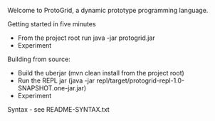 Welcome to ProtoGrid, a dynamic prototype programming language.

Getting started in five minutes
* From the project root run java -jar protogrid.jar
* Experiment

Building from source:
* Build the uberjar (mvn clean install from the project root)
* Run the REPL jar (java -jar repl/target/protogrid-repl-1.0-SNAPSHOT.one-jar.jar)
* Experiment

Syntax - see README-SYNTAX.txt

